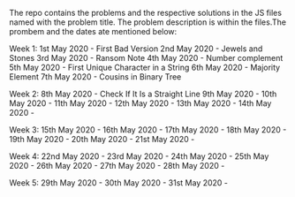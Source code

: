 The repo contains the problems and the respective solutions in the JS files named with the problem title. The problem description is within the files.The prombem and the dates ate mentioned below:

Week 1:
	1st May 2020 - First Bad Version
	2nd May 2020 - Jewels and Stones
	3rd May 2020 - Ransom Note 
	4th May 2020 - Number complement
	5th May 2020 - First Unique Character in a String
	6th May 2020 - Majority Element
	7th May 2020 - Cousins in Binary Tree

Week 2:
	8th May 2020 - Check If It Is a Straight Line
	9th May 2020 - 
        10th May 2020 - 
        11th May 2020 - 
        12th May 2020 - 
        13th May 2020 - 
        14th May 2020 - 

Week 3:
        15th May 2020 - 
        16th May 2020 - 
        17th May 2020 - 
        18th May 2020 - 
        19th May 2020 - 
        20th May 2020 - 
        21st May 2020 - 
       
Week 4:
	22nd May 2020 - 
        23rd May 2020 - 
        24th May 2020 - 
        25th May 2020 - 
        26th May 2020 - 
        27th May 2020 - 
        28th May 2020 - 

Week 5:
        29th May 2020 - 
        30th May 2020 - 
        31st May 2020 -
 
